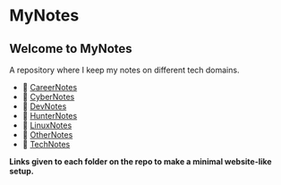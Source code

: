 # MyNotes

## Welcome to MyNotes
A repository where I keep my notes on different tech domains.

- 🔗 [CareerNotes](https://github.com/rwxlog/mynotes/tree/main/CareerNotes)
- 🔗 [CyberNotes](https://github.com/rwxlog/mynotes/tree/main/CyberNotes)
- 🔗 [DevNotes](https://github.com/rwxlog/mynotes/tree/main/DevNotes)
- 🔗 [HunterNotes](https://github.com/rwxlog/mynotes/tree/main/HunterNotes)
- 🔗 [LinuxNotes](https://github.com/rwxlog/mynotes/tree/main/LinuxNotes)
- 🔗 [OtherNotes](https://github.com/rwxlog/mynotes/tree/main/OtherNotes)
- 🔗 [TechNotes](https://github.com/rwxlog/mynotes/tree/main/TechNotes)

**Links given to each folder on the repo to make a minimal website-like setup.**
